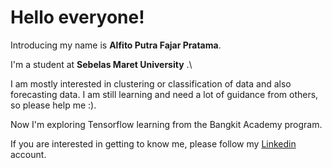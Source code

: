 # Hello everyone! 

Introducing my name is **Alfito Putra Fajar Pratama**.

I'm a student at **Sebelas Maret University** .\

I am mostly interested in clustering or classification of data and also forecasting data. 
I am still learning and need a lot of guidance from others, so please help me :).

Now I'm exploring Tensorflow learning from the Bangkit Academy program.

If you are interested in getting to know me, please follow my [Linkedin](https://www.linkedin.com/in/alfito-putra-fajar-pratama-a73b71256/) account.
